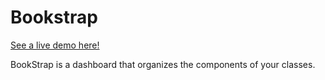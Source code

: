 Bookstrap
=========

<a href="http://bookstrap.meteor.com">See a live demo here!</a>

BookStrap is a dashboard that organizes the components of your classes.
